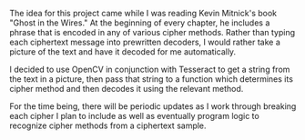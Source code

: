 The idea for this project came while I was reading Kevin Mitnick's book "Ghost in the Wires." At the beginning of every chapter, he includes a phrase that is encoded in any of various cipher methods. Rather than typing each ciphertext message into prewritten decoders, I would rather take a picture of the text and have it decoded for me automatically. 

I decided to use OpenCV in conjunction with Tesseract to get a string from the text in a picture, then pass that string to a function which determines its cipher method and then decodes it using the relevant method.

For the time being, there will be periodic updates as I work through breaking each cipher I plan to include as well as eventually program logic to recognize cipher methods from a ciphertext sample. 